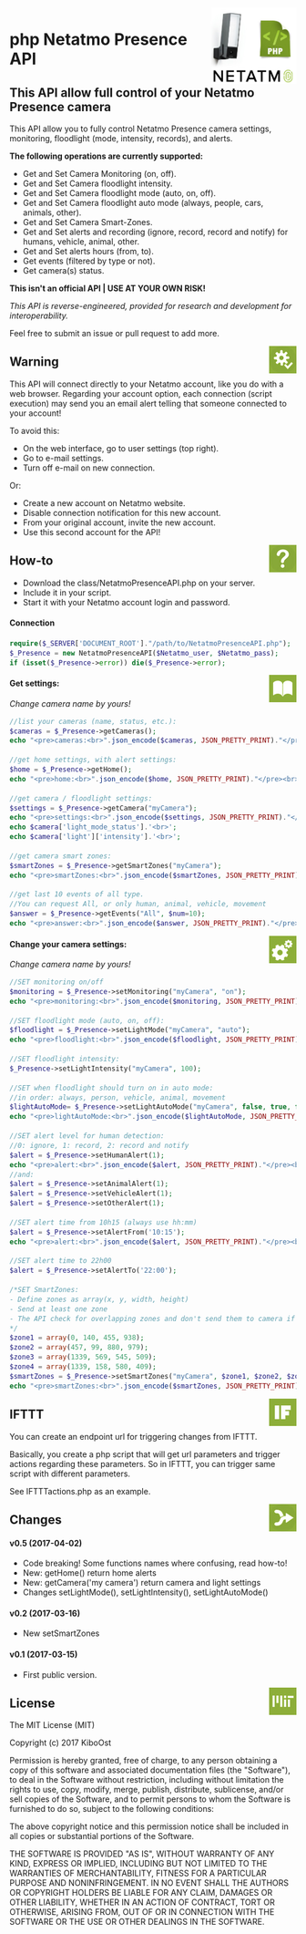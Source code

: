 <img align="right" src="/readmeAssets/PresenceAPI.jpg" width="150">

# php Netatmo Presence API

## This API allow full control of your Netatmo Presence camera

This API allow you to fully control Netatmo Presence camera settings, monitoring, floodlight (mode, intensity, records), and alerts.

**The following operations are currently supported:**

- Get and Set Camera Monitoring (on, off).
- Get and Set Camera floodlight intensity.
- Get and Set Camera floodlight mode (auto, on, off).
- Get and Set Camera floodlight auto mode (always, people, cars, animals, other).
- Get and Set Camera Smart-Zones.
- Get and Set alerts and recording (ignore, record, record and notify) for humans, vehicle, animal, other.
- Get and Set alerts hours (from, to).
- Get events (filtered by type or not).
- Get camera(s) status.


**This isn't an official API | USE AT YOUR OWN RISK!**

*This API is reverse-engineered, provided for research and development for interoperability.*

Feel free to submit an issue or pull request to add more.

<img align="right" src="/readmeAssets/requirements.jpg" width="48">

## Warning

This API will connect directly to your Netatmo account, like you do with a web browser. Regarding your account option, each connection (script execution) may send you an email alert telling that someone connected to your account!

To avoid this:

- On the web interface, go to user settings (top right).
- Go to e-mail settings.
- Turn off e-mail on new connection.

Or:

- Create a new account on Netatmo website.
- Disable connection notification for this new account.
- From your original account, invite the new account.
- Use this second account for the API!

<img align="right" src="/readmeAssets/howto.jpg" width="48">

## How-to

- Download the class/NetatmoPresenceAPI.php on your server.
- Include it in your script.
- Start it with your Netatmo account login and password.

#### Connection

```php
require($_SERVER['DOCUMENT_ROOT']."/path/to/NetatmoPresenceAPI.php");
$_Presence = new NetatmoPresenceAPI($Netatmo_user, $Netatmo_pass);
if (isset($_Presence->error)) die($_Presence->error);
```

<img align="right" src="/readmeAssets/read.jpg" width="48">

#### Get settings:
*Change camera name by yours!*

```php
//list your cameras (name, status, etc.):
$cameras = $_Presence->getCameras();
echo "<pre>cameras:<br>".json_encode($cameras, JSON_PRETTY_PRINT)."</pre><br>";

//get home settings, with alert settings:
$home = $_Presence->getHome();
echo "<pre>home:<br>".json_encode($home, JSON_PRETTY_PRINT)."</pre><br>";

//get camera / floodlight settings:
$settings = $_Presence->getCamera("myCamera");
echo "<pre>settings:<br>".json_encode($settings, JSON_PRETTY_PRINT)."</pre><br>";
echo $camera['light_mode_status'].'<br>';
echo $camera['light']['intensity'].'<br>';

//get camera smart zones:
$smartZones = $_Presence->getSmartZones("myCamera");
echo "<pre>smartZones:<br>".json_encode($smartZones, JSON_PRETTY_PRINT)."</pre><br>";

//get last 10 events of all type.
//You can request All, or only human, animal, vehicle, movement
$answer = $_Presence->getEvents("All", $num=10);
echo "<pre>answer:<br>".json_encode($answer, JSON_PRETTY_PRINT)."</pre><br>";
```

<img align="right" src="/readmeAssets/set.jpg" width="48">

#### Change your camera settings:
*Change camera name by yours!*

```php
//SET monitoring on/off
$monitoring = $_Presence->setMonitoring("myCamera", "on");
echo "<pre>monitoring:<br>".json_encode($monitoring, JSON_PRETTY_PRINT)."</pre><br>";

//SET floodlight mode (auto, on, off):
$floodlight = $_Presence->setLightMode("myCamera", "auto");
echo "<pre>floodlight:<br>".json_encode($floodlight, JSON_PRETTY_PRINT)."</pre><br>";

//SET floodlight intensity:
$_Presence->setLightIntensity("myCamera", 100);

//SET when floodlight should turn on in auto mode:
//in order: always, person, vehicle, animal, movement
$lightAutoMode= $_Presence->setLightAutoMode("myCamera", false, true, false, false, true);
echo "<pre>lightAutoMode:<br>".json_encode($lightAutoMode, JSON_PRETTY_PRINT)."</pre><br>";

//SET alert level for human detection:
//0: ignore, 1: record, 2: record and notify
$alert = $_Presence->setHumanAlert(1);
echo "<pre>alert:<br>".json_encode($alert, JSON_PRETTY_PRINT)."</pre><br>";
//and:
$alert = $_Presence->setAnimalAlert(1);
$alert = $_Presence->setVehicleAlert(1);
$alert = $_Presence->setOtherAlert(1);

//SET alert time from 10h15 (always use hh:mm)
$alert = $_Presence->setAlertFrom('10:15');
echo "<pre>alert:<br>".json_encode($alert, JSON_PRETTY_PRINT)."</pre><br>";

//SET alert time to 22h00
$alert = $_Presence->setAlertTo('22:00');

/*SET SmartZones:
- Define zones as array(x, y, width, height)
- Send at least one zone
- The API check for overlapping zones and don't send them to camera if so.
*/
$zone1 = array(0, 140, 455, 938);
$zone2 = array(457, 99, 880, 979);
$zone3 = array(1339, 569, 545, 509);
$zone4 = array(1339, 158, 580, 409);
$smartZones = $_Presence->setSmartZones("myCamera", $zone1, $zone2, $zone3, $zone4);
echo "<pre>smartZones:<br>".json_encode($smartZones, JSON_PRETTY_PRINT)."</pre><br>";
```

<img align="right" src="/readmeAssets/IF.jpg" width="48">

## IFTTT

You can create an endpoint url for triggering changes from IFTTT.

Basically, you create a php script that will get url parameters and trigger actions regarding these parameters. So in IFTTT, you can trigger same script with different parameters.

See IFTTTactions.php as an example.

<img align="right" src="/readmeAssets/changes.jpg" width="48">

## Changes

#### v0.5 (2017-04-02)

- Code breaking! Some functions names where confusing, read how-to!
- New: getHome() return home alerts
- New: getCamera('my camera') return camera and light settings
- Changes setLightMode(), setLightIntensity(), setLightAutoMode()

#### v0.2 (2017-03-16)
- New setSmartZones

#### v0.1 (2017-03-15)
- First public version.

<img align="right" src="/readmeAssets/mit.jpg" width="48">

## License

The MIT License (MIT)

Copyright (c) 2017 KiboOst

Permission is hereby granted, free of charge, to any person obtaining a copy
of this software and associated documentation files (the "Software"), to deal
in the Software without restriction, including without limitation the rights
to use, copy, modify, merge, publish, distribute, sublicense, and/or sell
copies of the Software, and to permit persons to whom the Software is
furnished to do so, subject to the following conditions:

The above copyright notice and this permission notice shall be included in all
copies or substantial portions of the Software.

THE SOFTWARE IS PROVIDED "AS IS", WITHOUT WARRANTY OF ANY KIND, EXPRESS OR
IMPLIED, INCLUDING BUT NOT LIMITED TO THE WARRANTIES OF MERCHANTABILITY,
FITNESS FOR A PARTICULAR PURPOSE AND NONINFRINGEMENT. IN NO EVENT SHALL THE
AUTHORS OR COPYRIGHT HOLDERS BE LIABLE FOR ANY CLAIM, DAMAGES OR OTHER
LIABILITY, WHETHER IN AN ACTION OF CONTRACT, TORT OR OTHERWISE, ARISING FROM,
OUT OF OR IN CONNECTION WITH THE SOFTWARE OR THE USE OR OTHER DEALINGS IN THE
SOFTWARE.

